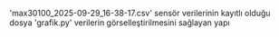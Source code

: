 'max30100_2025-09-29_16-38-17.csv' sensör verilerinin kayıtlı olduğu dosya
'grafik.py' verilerin görselleştirilmesini sağlayan yapı